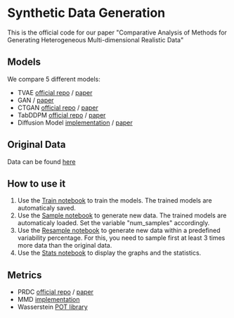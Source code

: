 # Synthetic Data Generation
This is the official code for our paper "Comparative Analysis of Methods for Generating Heterogeneous Multi-dimensional Realistic Data"

## Models
We compare 5 different models:
- TVAE [official repo](https://github.com/sdv-dev/CTGAN) / [paper](https://arxiv.org/pdf/1907.00503.pdf)
- GAN / [paper](https://arxiv.org/pdf/1406.2661)
- CTGAN [official repo](https://github.com/sdv-dev/CTGAN) / [paper](https://arxiv.org/pdf/1907.00503.pdf)
- TabDDPM [official repo](https://github.com/yandex-research/tab-ddpm) / [paper](https://arxiv.org/pdf/2209.15421.pdf)
- Diffusion Model [implementation](https://github.com/tanelp/tiny-diffusion) / [paper](https://arxiv.org/abs/2006.11239.pdf)

## Original Data
Data can be found [here](https://www.dropbox.com/scl/fo/vz49vv8tsbg5fquy690dp/ALUDJ2F49mSXhqzsddP_xF0?rlkey=sxs7lf2xlbgd8ndx3ctpqgztc&st=icwfdi5g&dl=0)

## How to use it

1. Use the [Train notebook](Train.ipynb) to train the models. The trained models are automaticaly saved.
2. Use the [Sample notebook](Sample.ipynb) to generate new data. The trained models are automaticaly loaded. Set the variable "num_samples" accordingly.
3. Use the [Resample notebook](Resample.ipynb) to generate new data within a predefined variability percentage. For this, you need to sample first at least 3 times more data than the original data.
4. Use the [Stats notebook](Stats.ipynb) to display the graphs and the statistics.

## Metrics

- PRDC [official repo](https://github.com/clovaai/generative-evaluation-prdc) / [paper](https://arxiv.org/pdf/2002.09797)
- MMD [implementation](https://github.com/jindongwang/transferlearning/tree/master/code/distance)
- Wasserstein [POT library](https://pythonot.github.io/)
